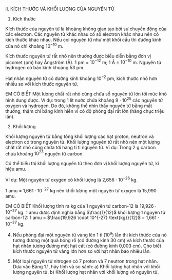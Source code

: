 II. KÍCH THƯỚC VÀ KHỐI LƯỢNG CỦA NGUYÊN TỬ

1. Kích thước

Kích thước của nguyên tử là khoảng không gian tạo bởi sự chuyển động của các electron. Các nguyên tử khác nhau có số electron khác nhau nên có kích thước khác nhau. Nếu coi nguyên tử như một khối cầu thì đường kính của nó chỉ khoảng $10^{-10}$ m.

Kích thước nguyên tử rất nhỏ nên thường được biểu diễn bằng đơn vị picomet (pm) hay Ångström (Å). 1 pm = $10^{-12}$ m; 1 Å = $10^{-10}$ m. Nguyên tử hydrogen có bán kính khoảng 53 pm.

Hạt nhân nguyên tử có đường kính khoảng $10^{-2}$ pm, kích thước nhỏ hơn nhiều so với kích thước nguyên tử.

EM CÓ BIẾT
Một lượng chất rất nhỏ cũng chứa số nguyên tử lớn tới mức khó hình dung được. Ví dụ: trong 1 lít nước chứa khoảng 9 · $10^{25}$ các nguyên tử oxygen và hydrogen. Do đó, không thể nhìn thấy nguyên tử bằng mắt thường, thậm chí bằng kính hiển vi có độ phóng đại rất lớn (hàng chục triệu lần).

2. Khối lượng

Khối lượng nguyên tử bằng tổng khối lượng các hạt proton, neutron và electron có trong nguyên tử. Khối lượng nguyên tử rất nhỏ nên một lượng chất rất nhỏ cũng chứa tới hàng tỉ tỉ nguyên tử. Ví dụ: Trong 2 g carbon chứa khoảng $10^{23}$ nguyên tử carbon.

Có thể biểu thị khối lượng nguyên tử theo đơn vị khối lượng nguyên tử, kí hiệu amu.

Ví dụ: Một nguyên tử oxygen có khối lượng là 2,656 · $10^{-26}$ kg.

1 amu = 1,661 · $10^{-27}$ kg nên khối lượng một nguyên tử oxygen là 15,990 amu.

EM CÓ BIẾT
Khối lượng tính ra kg của 1 nguyên tử carbon-12 là 19,926 · $10^{-27}$ kg.
1 amu được định nghĩa bằng $\frac{1}{12}$ khối lượng 1 nguyên tử carbon-12:
1 amu = $\frac{19,926 \cdot 10^{-27} \text{kg}}{12}$ = 1,661 · $10^{-27}$ kg.

4. Nếu phóng đại một nguyên tử vàng lên 1 tỉ ($10^9$) lần thì kích thước của nó tương đương một quả bóng rổ (có đường kính 30 cm) và kích thước của hạt nhân tương đương một hạt cát (có đường kính 0,003 cm). Cho biết kích thước nguyên tử vàng lớn hơn so với hạt nhân bao nhiêu lần.

5. Một loại nguyên tử nitrogen có 7 proton và 7 neutron trong hạt nhân. Dựa vào Bảng 1.1, hãy tính và so sánh:
a) Khối lượng hạt nhân với khối lượng nguyên tử.
b) Khối lượng hạt nhân với khối lượng vỏ nguyên tử.